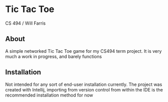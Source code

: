 # Tic Tac Toe
CS 494 / Will Farris

## About
A simple networked Tic Tac Toe game for my CS494 term project. It is very much a work in progress, and barely functions


## Installation
Not intended for any sort of end-user installation currently. The project was created with Intellij, importing from version control from within the IDE is the recommended installation method for now
